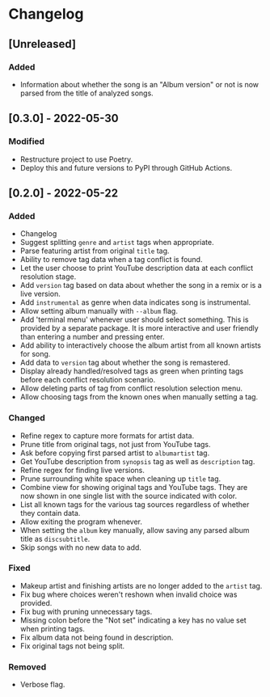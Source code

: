 # Changelog

## [Unreleased]

### Added

- Information about whether the song is an "Album version" or not is now parsed
  from the title of analyzed songs.

## [0.3.0] - 2022-05-30

### Modified

- Restructure project to use Poetry.
- Deploy this and future versions to PyPI through GitHub Actions.

## [0.2.0] - 2022-05-22

### Added

- Changelog
- Suggest splitting `genre` and `artist` tags when appropriate.
- Parse featuring artist from original `title` tag.
- Ability to remove tag data when a tag conflict is found.
- Let the user choose to print YouTube description data at each conflict
  resolution stage.
- Add `version` tag based on data about whether the song in a remix or
  is a live version.
- Add `instrumental` as genre when data indicates song is instrumental.
- Allow setting album manually with `--album` flag.
- Add 'terminal menu' whenever user should select something. This is
  provided by a separate package. It is more interactive and user
  friendly than entering a number and pressing enter.
- Add ability to interactively choose the album artist from all known
  artists for song.
- Add data to `version` tag about whether the song is remastered.
- Display already handled/resolved tags as green when printing tags
  before each conflict resolution scenario.
- Allow deleting parts of tag from conflict resolution selection menu.
- Allow choosing tags from the known ones when manually setting a tag.

### Changed

- Refine regex to capture more formats for artist data.
- Prune title from original tags, not just from YouTube tags.
- Ask before copying first parsed artist to `albumartist` tag.
- Get YouTube description from `synopsis` tag as well as `description`
  tag.
- Refine regex for finding live versions.
- Prune surrounding white space when cleaning up `title` tag.
- Combine view for showing original tags and YouTube tags. They are now
  shown in one single list with the source indicated with color.
- List all known tags for the various tag sources regardless of whether
  they contain data.
- Allow exiting the program whenever.
- When setting the `album` key manually, allow saving any parsed album
  title as `discsubtitle`.
- Skip songs with no new data to add.

### Fixed

- Makeup artist and finishing artists are no longer added to the
  `artist` tag.
- Fix bug where choices weren't reshown when invalid choice was
  provided.
- Fix bug with pruning unnecessary tags.
- Missing colon before the "Not set" indicating a key has no value set
  when printing tags.
- Fix album data not being found in description.
- Fix original tags not being split.

### Removed

- Verbose flag.
